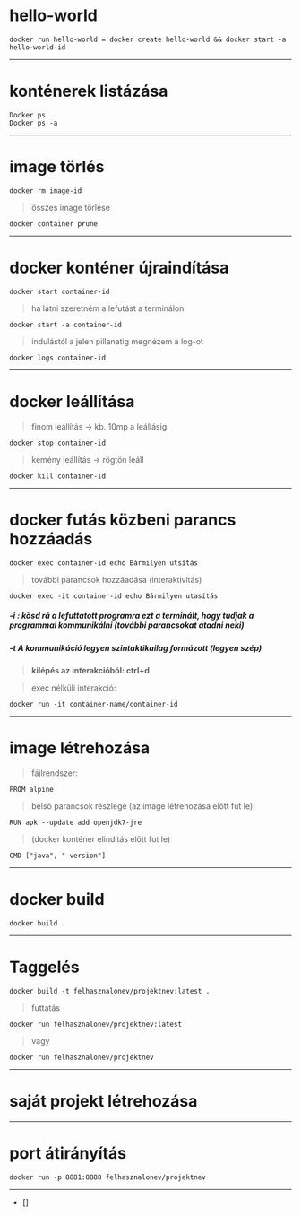 # hello-world

```
docker run hello-world = docker create hello-world && docker start -a hello-world-id
```

---

# konténerek listázása

```
Docker ps
Docker ps -a
```

---

# image törlés

```
docker rm image-id
```

> összes image törlése

```
docker container prune
```

---

# docker konténer újraindítása

```
docker start container-id
```

> ha látni szeretném a lefutást a terminálon

```
docker start -a container-id
```

> indulástól a jelen pillanatig megnézem a log-ot

```
docker logs container-id
```

---

# docker leállítása

> finom leállítás -> kb. 10mp a leállásig

```
docker stop container-id
```

> kemény leállítás -> rögtön leáll

```
docker kill container-id
```

---

# docker futás közbeni parancs hozzáadás

```
docker exec container-id echo Bármilyen utsítás
```

> további parancsok hozzáadása (interaktivitás)

```
docker exec -it container-id echo Bármilyen utasítás
```

##### -i : kösd rá a lefuttatott programra ezt a terminált, hogy tudjak a programmal kommunikálni (további parancsokat átadni neki)
##### -t A kommunikáció legyen szintaktikailag formázott (legyen szép)

> **kilépés az interakcióból: ctrl+d**

> exec nélküli interakció:

```
docker run -it container-name/container-id
```

---

# image létrehozása

> fájlrendszer:

```
FROM alpine
```

> belső parancsok részlege (az image létrehozása előtt fut le):

```
RUN apk --update add openjdk7-jre
```

> (docker konténer elindítás előtt fut le)

```
CMD ["java", "-version"]
```

---

# docker build

```
docker build .
```

---

# Taggelés

```
docker build -t felhasznalonev/projektnev:latest .
```

> futtatás

```
docker run felhasznalonev/projektnev:latest
```

> vagy

```
docker run felhasznalonev/projektnev
```

---

# saját projekt létrehozása


---

# port átirányítás

```
docker run -p 8881:8888 felhasznalonev/projektnev
```


---

- []
